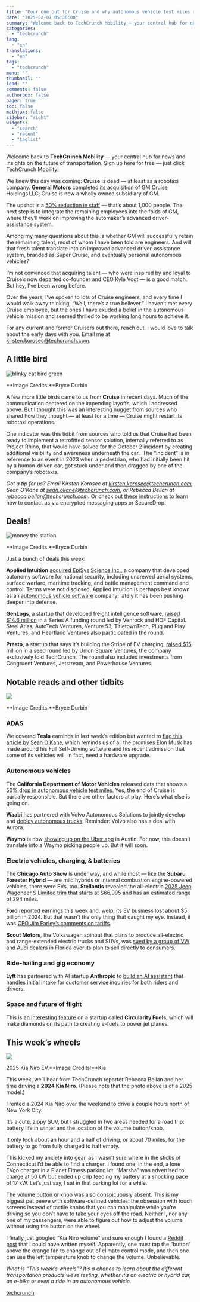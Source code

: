 ```yaml
---
title: "Pour one out for Cruise and why autonomous vehicle test miles dropped 50%"
date: "2025-02-07 05:36:00"
summary: "Welcome back to TechCrunch Mobility — your central hub for news and insights on the future of transportation. Sign up here for free — just click TechCrunch Mobility! We knew this day was coming: Cruise is dead — at least as a robotaxi company. General Motors completed its acquisition of..."
categories:
  - "techcrunch"
lang:
  - "en"
translations:
  - "en"
tags:
  - "techcrunch"
menu: ""
thumbnail: ""
lead: ""
comments: false
authorbox: false
pager: true
toc: false
mathjax: false
sidebar: "right"
widgets:
  - "search"
  - "recent"
  - "taglist"
---
```


Welcome back to **TechCrunch Mobility** — your central hub for news and insights on the future of transportation. Sign up here for free — just click [TechCrunch Mobility](https://techcrunch.com/newsletters/)!

We knew this day was coming: **Cruise** is dead — at least as a robotaxi company. **General Motors** completed its acquisition of GM Cruise Holdings LLC; Cruise is now a wholly owned subsidiary of GM.

The upshot is a [50% reduction in staff](https://techcrunch.com/2025/02/04/cruise-to-slash-workforce-by-50-after-gm-cuts-funding-to-robotaxi-operations/) — that’s about 1,000 people. The next step is to integrate the remaining employees into the folds of GM, where they’ll work on improving the automaker’s advanced driver-assistance system.

Among my many questions about this is whether GM will successfully retain the remaining talent, most of whom I have been told are engineers. And will that fresh talent translate into an improved advanced driver-assistance system, branded as Super Cruise, and eventually personal autonomous vehicles?

I’m not convinced that acquiring talent — who were inspired by and loyal to Cruise’s now departed co-founder and CEO Kyle Vogt — is a good match. But hey, I’ve been wrong before.

Over the years, I’ve spoken to lots of Cruise engineers, and every time I would walk away thinking, “Well, there’s a true believer.” I haven’t met every Cruise employee, but the ones I have exuded a belief in the autonomous vehicle mission and seemed thrilled to be working long hours to achieve it.

For any current and former Cruisers out there, reach out. I would love to talk about the early days with you. Email me at [kirsten.korosec@techcrunch.com](mailto:kirsten.korosec@techcrunch.com/).

A little bird
-------------

![blinky cat bird green](https://techcrunch.com/wp-content/uploads/2019/10/blinky-cat-bird-green.gif?w=680)

**Image Credits:**Bryce Durbin

A few more little birds came to us from **Cruise** in recent days. Much of the communication centered on the impending layoffs, which I addressed above. But I thought this was an interesting nugget from sources who shared how they thought — at least for a time — Cruise might restart its robotaxi operations.

One indicator was this tidbit from sources who told us that Cruise had been ready to implement a retrofitted sensor solution, internally referred to as Project Rhino, that would have solved for the October 2 incident by creating additional visibility and awareness underneath the car.  The “incident” is in reference to an event in 2023 when a pedestrian, who had initially been hit by a human-driven car, got stuck under and then dragged by one of the company’s robotaxis.

*Got a tip for us? Email Kirsten Korosec at [kirsten.korosec@techcrunch.com](mailto:kirsten.korosec@techcrunch.com/), Sean O’Kane at [sean.okane@techcrunch.com](mailto:sean.okane@techcrunch.com/), or Rebecca Bellan at [rebecca.bellan@techcrunch.com](mailto:rebecca.bellan@techcrunch.com/).* Or check out [these instructions](https://techcrunch.com/got-a-tip/) to learn how to contact us via encrypted messaging apps or SecureDrop.

Deals!
------

![money the station](https://techcrunch.com/wp-content/uploads/2019/10/money-the-station.png?w=680)

**Image Credits:**Bryce Durbin

Just a bunch of deals this week!

**Applied Intuition** [acquired EpiSys Science Inc.](https://www.appliedintuition.com/blog/applied-intuition-acquires-episci), a company that developed autonomy software for national security, including uncrewed aerial systems, surface warfare, maritime tracking, and battle management command and control. Terms were not disclosed. Applied Intuition is perhaps best known as an [autonomous vehicle software](https://techcrunch.com/2024/07/25/applied-intuition-300-million-secondary-fidelity/) company; lately it has been pushing deeper into defense.

**GenLogs**, a startup that developed freight intelligence software, [raised $14.6 million](https://www.freightwaves.com/news/genlogs-raises-14-6m-launches-intermodal-insights-sets-eyes-on-mexico) in a Series A funding round led by Venrock and HOF Capital. Steel Atlas, AutoTech Ventures, Venture 53, TitletownTech, Plug and Play Ventures, and Heartland Ventures also participated in the round.  
  
**Presto**, a startup that says it’s building the Stripe of EV charging, [raised $15 million](https://techcrunch.com/2025/02/06/presto-is-building-stripe-for-ev-charging/) in a seed round led by Union Square Ventures, the company exclusively told TechCrunch. The round also included investments from Congruent Ventures, Jetstream, and Powerhouse Ventures.

Notable reads and other tidbits
-------------------------------

![](https://techcrunch.com/wp-content/uploads/2019/12/the-station-ride-hailing1.png?w=680)

**Image Credits:**Bryce Durbin

### ADAS

We covered **Tesla** earnings in last week’s edition but wanted to [flag this article by Sean O’Kane](https://techcrunch.com/2025/01/30/elon-musk-reveals-elon-musk-was-wrong-about-full-self-driving/), which reminds us of all the promises Elon Musk has made around his Full Self-Driving software and his recent admission that some of its vehicles will, in fact, need a hardware upgrade.

### Autonomous vehicles

The **California Department of Motor Vehicles** released data that shows a [50% drop in autonomous vehicle test miles](https://techcrunch.com/2025/01/31/autonomous-vehicle-testing-in-california-dropped-50-heres-why/). Yes, the end of Cruise is partially responsible. But there are other factors at play. Here’s what else is going on.

**Waabi** has partnered with Volvo Autonomous Solutions to jointly develop and [deploy autonomous trucks](https://techcrunch.com/2025/02/04/waabi-and-volvo-team-up-to-build-self-driving-trucks-at-scale/). Reminder: Volvo also has a deal with Aurora.

**Waymo** is now [showing up on the Uber app](https://techcrunch.com/2025/02/05/waymo-just-popped-up-on-the-uber-app-in-austin-ahead-of-robotaxi-launch/) in Austin. For now, this doesn’t translate into a Waymo picking people up. But it will soon.

### Electric vehicles, charging, & batteries

The **Chicago Auto Show** is under way, and while most — like the **Subaru Forester Hybrid** — are mild hybrids or internal combustion engine-powered vehicles, there were EVs, too. **Stellantis** revealed the all-electric [2025 Jeep Wagoneer S Limited trim](https://media.stellantisnorthamerica.com/view-spec.do?id=26579) that starts at $66,995 and has an estimated range of 294 miles.

**Ford** reported earnings this week and, welp, its EV business lost about $5 billion in 2024. But that wasn’t the only thing that caught my eye. Instead, it was [CEO Jim Farley’s comments on tariffs](https://techcrunch.com/2025/02/06/ford-goes-protectionist-as-ev-losses-top-5b/).

**Scout Motors**, the Volkswagen spinout that plans to produce all-electric and range-extended electric trucks and SUVs, was [sued by a group of VW and Audi dealers](https://techcrunch.com/2025/02/05/scout-motors-sued-over-plan-to-sell-evs-direct-to-consumers/) in Florida over its plan to sell directly to consumers.

### Ride-hailing and gig economy

**Lyft** has partnered with AI startup **Anthropic** to [build an AI assistant](https://techcrunch.com/2025/02/06/lyfts-new-ai-customer-assistant-is-powered-by-anthropics-claude/) that handles initial intake for customer service inquiries for both riders and drivers.

### Space and future of flight

This is [an interesting feature](https://techcrunch.com/2025/02/04/e-fuels-startup-will-make-diamonds-before-powering-jet-planes/) on a startup called **Circularity Fuels**, which will make diamonds on its path to creating e-fuels to power jet planes.

This week’s wheels
------------------

![](https://techcrunch.com/wp-content/uploads/2025/02/2025_Niro_EV.jpg?w=680)

2025 Kia Niro EV.**Image Credits:**Kia

This week, we’ll hear from TechCrunch reporter Rebecca Bellan and her time driving a **2024 Kia Niro**. (Please note that the photo above is of a 2025 model.)

I rented a 2024 Kia Niro over the weekend to drive a couple hours north of New York City.

It’s a cute, zippy SUV, but I struggled in two areas needed for a road trip: battery life in winter and the location of the volume button/knob.

It only took about an hour and a half of driving, or about 70 miles, for the battery to go from fully charged to half empty.

This kicked my anxiety into gear, as I wasn’t sure where in the sticks of Connecticut I’d be able to find a charger. I found one, in the end, a lone EVgo charger in a Planet Fitness parking lot. “Marsha” was advertised to charge at 50 kW but ended up drip feeding my battery at a shocking pace of 17 kW. Let’s just say, I sat in that parking lot for a while.

The volume button or knob was also conspicuously absent. This is my biggest pet peeve with software-defined vehicles: the obsession with touch screens instead of tactile knobs that you can manipulate while you’re driving so you don’t have to take your eyes off the road. Neither I, nor any one of my passengers, were able to figure out how to adjust the volume without using the button on the wheel.

I finally just googled “Kia Niro volume” and sure enough I found a [Reddit post](https://www.reddit.com/r/KiaNiro/comments/ydhhjo/volume_control/) that I could have written myself. Apparently, one must tap the “button” above the orange fan to change out of climate control mode, and then one can use the left temperature knob to change the volume. Unbelievable.

*What is “This week’s wheels”? It’s a chance to learn about the different transportation products we’re testing, whether it’s an electric or hybrid car, an e-bike or even a ride in an autonomous vehicle.*

[techcrunch](https://techcrunch.com/2025/02/06/pour-one-out-for-cruise-and-why-autonomous-vehicle-test-miles-dropped-50/)
